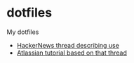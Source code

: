 # dotfiles
My dotfiles
* [HackerNews thread describing use](https://news.ycombinator.com/item?id=11070797)
* [Atlassian tutorial based on that thread](https://www.atlassian.com/git/tutorials/dotfiles)
